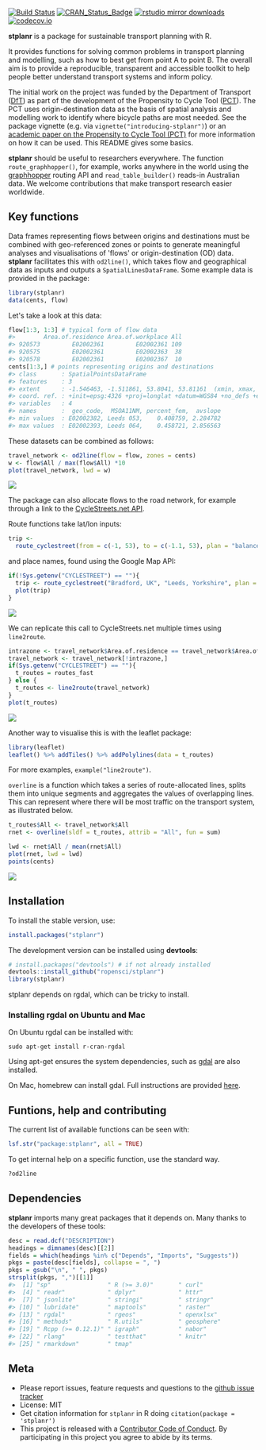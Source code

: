 
<!-- README.md is generated from README.Rmd. Please edit that file -->
[![Build Status](https://travis-ci.org/ropensci/stplanr.svg?branch=master)](https://travis-ci.org/ropensci/stplanr) [![CRAN\_Status\_Badge](http://www.r-pkg.org/badges/version/stplanr)](https://cran.r-project.org/package=stplanr) [![rstudio mirror downloads](http://cranlogs.r-pkg.org/badges/stplanr)](https://github.com/metacran/cranlogs.app) [![codecov.io](https://codecov.io/github/ropensci/stplanr/coverage.svg?branch=master)](https://codecov.io/github/ropensci/stplanr?branch=master)

**stplanr** is a package for sustainable transport planning with R.

It provides functions for solving common problems in transport planning and modelling, such as how to best get from point A to point B. The overall aim is to provide a reproducible, transparent and accessible toolkit to help people better understand transport systems and inform policy.

The initial work on the project was funded by the Department of Transport ([DfT](https://www.gov.uk/government/organisations/department-for-transport)) as part of the development of the Propensity to Cycle Tool ([PCT](http://pct.bike/)). The PCT uses origin-destination data as the basis of spatial analysis and modelling work to identify where bicycle paths are most needed. See the package vignette (e.g. via `vignette("introducing-stplanr")`) or an [academic paper on the Propensity to Cycle Tool (PCT)](http://dx.doi.org/10.5198/jtlu.2016.862) for more information on how it can be used. This README gives some basics.

**stplanr** should be useful to researchers everywhere. The function `route_graphhopper()`, for example, works anywhere in the world using the [graphhopper](https://graphhopper.com/) routing API and `read_table_builder()` reads-in Australian data. We welcome contributions that make transport research easier worldwide.

Key functions
-------------

Data frames representing flows between origins and destinations must be combined with geo-referenced zones or points to generate meaningful analyses and visualisations of 'flows' or origin-destination (OD) data. **stplanr** facilitates this with `od2line()`, which takes flow and geographical data as inputs and outputs a `SpatialLinesDataFrame`. Some example data is provided in the package:

``` r
library(stplanr)
data(cents, flow)
```

Let's take a look at this data:

``` r
flow[1:3, 1:3] # typical form of flow data
#>        Area.of.residence Area.of.workplace All
#> 920573         E02002361         E02002361 109
#> 920575         E02002361         E02002363  38
#> 920578         E02002361         E02002367  10
cents[1:3,] # points representing origins and destinations
#> class       : SpatialPointsDataFrame 
#> features    : 3 
#> extent      : -1.546463, -1.511861, 53.8041, 53.81161  (xmin, xmax, ymin, ymax)
#> coord. ref. : +init=epsg:4326 +proj=longlat +datum=WGS84 +no_defs +ellps=WGS84 +towgs84=0,0,0 
#> variables   : 4
#> names       :  geo_code,  MSOA11NM, percent_fem,  avslope 
#> min values  : E02002382, Leeds 053,    0.408759, 2.284782 
#> max values  : E02002393, Leeds 064,    0.458721, 2.856563
```

These datasets can be combined as follows:

``` r
travel_network <- od2line(flow = flow, zones = cents)
w <- flow$All / max(flow$All) *10
plot(travel_network, lwd = w)
```

![](vignettes/README-plot1-1.png)

The package can also allocate flows to the road network, for example through a link to the [CycleStreets.net API](https://www.cyclestreets.net/api/).

Route functions take lat/lon inputs:

``` r
trip <-
  route_cyclestreet(from = c(-1, 53), to = c(-1.1, 53), plan = "balanced")
```

and place names, found using the Google Map API:

``` r
if(!Sys.getenv("CYCLESTREET") == ""){
  trip <- route_cyclestreet("Bradford, UK", "Leeds, Yorkshire", plan = "balanced")
  plot(trip)
}
```

![](vignettes/README-cycle-trip-1.png)

We can replicate this call to CycleStreets.net multiple times using `line2route`.

``` r
intrazone <- travel_network$Area.of.residence == travel_network$Area.of.workplace
travel_network <- travel_network[!intrazone,]
if(Sys.getenv("CYCLESTREET") == ""){
  t_routes = routes_fast
} else {
  t_routes <- line2route(travel_network)
}
plot(t_routes)
```

![](vignettes/README-plot2-1.png)

Another way to visualise this is with the leaflet package:

``` r
library(leaflet)
leaflet() %>% addTiles() %>% addPolylines(data = t_routes)
```

For more examples, `example("line2route")`.

`overline` is a function which takes a series of route-allocated lines, splits them into unique segments and aggregates the values of overlapping lines. This can represent where there will be most traffic on the transport system, as illustrated below.

``` r
t_routes$All <- travel_network$All
rnet <- overline(sldf = t_routes, attrib = "All", fun = sum)

lwd <- rnet$All / mean(rnet$All)
plot(rnet, lwd = lwd)
points(cents)
```

![](vignettes/README-rnet-1.png)

Installation
------------

To install the stable version, use:

``` r
install.packages("stplanr")
```

The development version can be installed using **devtools**:

``` r
# install.packages("devtools") # if not already installed
devtools::install_github("ropensci/stplanr")
library(stplanr)
```

stplanr depends on rgdal, which can be tricky to install.

### Installing rgdal on Ubuntu and Mac

On Ubuntu rgdal can be installed with:

    sudo apt-get install r-cran-rgdal

Using apt-get ensures the system dependencies, such as [gdal](http://trac.osgeo.org/gdal/wiki/DownloadingGdalBinaries) are also installed.

On Mac, homebrew can install gdal. Full instructions are provided [here](https://github.com/ropensci/geojsonio#install).

Funtions, help and contributing
-------------------------------

The current list of available functions can be seen with:

``` r
lsf.str("package:stplanr", all = TRUE)
```

To get internal help on a specific function, use the standard way.

``` r
?od2line
```

Dependencies
------------

**stplanr** imports many great packages that it depends on. Many thanks to the developers of these tools:

``` r
desc = read.dcf("DESCRIPTION")
headings = dimnames(desc)[[2]]
fields = which(headings %in% c("Depends", "Imports", "Suggests"))
pkgs = paste(desc[fields], collapse = ", ")
pkgs = gsub("\n", " ", pkgs)
strsplit(pkgs, ",")[[1]]
#>  [1] "sp"                " R (>= 3.0)"       " curl"            
#>  [4] " readr"            " dplyr"            " httr"            
#>  [7] " jsonlite"         " stringi"          " stringr"         
#> [10] " lubridate"        " maptools"         " raster"          
#> [13] " rgdal"            " rgeos"            " openxlsx"        
#> [16] " methods"          " R.utils"          " geosphere"       
#> [19] " Rcpp (>= 0.12.1)" " igraph"           " nabor"           
#> [22] " rlang"            " testthat"         " knitr"           
#> [25] " rmarkdown"        " tmap"
```

Meta
----

-   Please report issues, feature requests and questions to the [github issue tracker](https://github.com/ropensci/stplanr/issues)
-   License: MIT
-   Get citation information for `stplanr` in R doing `citation(package = 'stplanr')`
-   This project is released with a [Contributor Code of Conduct](CONDUCT.md). By participating in this project you agree to abide by its terms.

<!-- [![rofooter](http://ropensci.org/public_images/github_footer.png)](http://ropensci.org) -->
